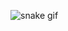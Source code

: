 <!--
### Hi there 👋


**Zcerens/zcerens** is a ✨ _special_ ✨ repository because its `README.md` (this file) appears on your GitHub profile.

Here are some ideas to get you started:

- 🔭 I’m currently working on ...
- 🌱 I’m currently learning ...
- 👯 I’m looking to collaborate on ...
- 🤔 I’m looking for help with ...
- 💬 Ask me about ...
- 📫 How to reach me: ...
- 😄 Pronouns: ...
- ⚡ Fun fact: ...

-->
![snake gif]([https://github.com/Zcerens/zcerens/blob/output/github-contribution-grid-snake.gif](https://github.com/Zcerens/zcerens/blob/output/github-contribution-grid-snake.svg))


